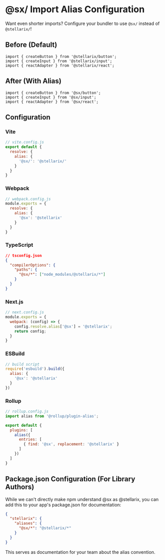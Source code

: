 # @sx/ Import Alias Configuration

Want even shorter imports? Configure your bundler to use `@sx/` instead of `@stellarix/`!

## Before (Default)
```tsx
import { createButton } from '@stellarix/button';
import { createInput } from '@stellarix/input';
import { reactAdapter } from '@stellarix/react';
```

## After (With Alias)
```tsx
import { createButton } from '@sx/button';
import { createInput } from '@sx/input';
import { reactAdapter } from '@sx/react';
```

## Configuration

### Vite
```js
// vite.config.js
export default {
  resolve: {
    alias: {
      '@sx/': '@stellarix/'
    }
  }
}
```

### Webpack
```js
// webpack.config.js
module.exports = {
  resolve: {
    alias: {
      '@sx': '@stellarix'
    }
  }
}
```

### TypeScript
```json
// tsconfig.json
{
  "compilerOptions": {
    "paths": {
      "@sx/*": ["node_modules/@stellarix/*"]
    }
  }
}
```

### Next.js
```js
// next.config.js
module.exports = {
  webpack: (config) => {
    config.resolve.alias['@sx'] = '@stellarix';
    return config;
  }
}
```

### ESBuild
```js
// build script
require('esbuild').build({
  alias: {
    '@sx': '@stellarix'
  }
})
```

### Rollup
```js
// rollup.config.js
import alias from '@rollup/plugin-alias';

export default {
  plugins: [
    alias({
      entries: [
        { find: '@sx', replacement: '@stellarix' }
      ]
    })
  ]
}
```

## Package.json Configuration (For Library Authors)

While we can't directly make npm understand @sx as @stellarix, you can add this to your app's package.json for documentation:

```json
{
  "stellarix": {
    "aliases": {
      "@sx/*": "@stellarix/*"
    }
  }
}
```

This serves as documentation for your team about the alias convention.